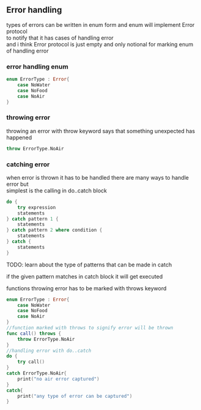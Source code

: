 ## Error handling

types of errors can be written in enum form and enum will implement Error protocol  
to notify that it has cases of handling error  
and i think Error protocol is just empty and only notional for marking enum of handling error  

### error handling enum
```swift
enum ErrorType : Error{
    case NoWater
    case NoFood
    case NoAir
}
```
### throwing error
throwing an error with throw keyword says that something unexpected has happened  
```swift
throw ErrorType.NoAir
```
### catching error
when error is thrown it has to be handled there are many ways to handle error but  
simplest is the calling in do..catch block  

```swift
do {
    try expression
    statements
} catch pattern 1 {
    statements
} catch pattern 2 where condition {
    statements
} catch {
    statements
}
```
TODO: learn about the type of patterns that can be made in catch

if the given pattern matches in catch block it will get executed  

functions throwing error has to be marked with throws keyword

```swift
enum ErrorType : Error{
    case NoWater
    case NoFood
    case NoAir
}
//function marked with throws to signify error will be thrown
func call() throws {
    throw ErrorType.NoAir
}
//handling error with do..catch
do {
    try call()
}
catch ErrorType.NoAir{
    print("no air error captured")
}
catch{
    print("any type of error can be captured")
}
```